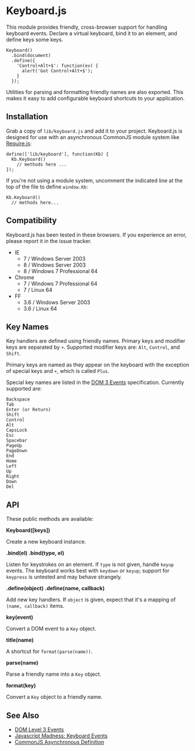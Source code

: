 # Keyboard.js #

This module provides friendly, cross-browser support for handling
keyboard events. Declare a virtual keyboard, bind it to an element,
and define keys some keys.

    Keyboard()
      .bind(document)
      .define({
        'Control+Alt+$': function(ev) {
          alert('Got Control+Alt+$');
        }
      });

Utilities for parsing and formatting friendly names are also
exported. This makes it easy to add configurable keyboard shortcuts to
your application.

## Installation ##

Grab a copy of `lib/keyboard.js` and add it to your project.
Keyboard.js is designed for use with an asynchronous CommonJS module
system like [Require.js][1]:

    define(['lib/keyboard'], function(Kb) {
      Kb.Keyboard()
        // methods here ...
    });

If you're not using a module system, uncomment the indicated line at
the top of the file to define `window.Kb`:

    Kb.Keyboard()
      // methods here...

## Compatibility ##

Keyboard.js has been tested in these browsers. If you experience an
error, please report it in the issue tracker.

+ IE
  - 7 / Windows Server 2003
  - 8 / Windows Server 2003
  - 8 / Windows 7 Professional 64
+ Chrome
  - 7 / Windows 7 Professional 64
  - 7 / Linux 64
+ FF
  - 3.6 / Windows Server 2003
  - 3.6 / Linux 64

## Key Names ##

Key handlers are defined using friendly names. Primary keys and
modifier keys are separated by `+`. Supported modifier keys are:
`Alt`, `Control`, and `Shift`.

Primary keys are named as they appear on the keyboard with the
exception of special keys and `+`, which is called `Plus`.

Special key names are listed in the [DOM 3 Events][2]
specification. Currently supported are:

    Backspace
    Tab
    Enter (or Return)
    Shift
    Control
    Alt
    CapsLock
    Esc
    Spacebar
    PageUp
    PageDown
    End
    Home
    Left
    Up
    Right
    Down
    Del

## API ##

These public methods are available:

**Keyboard([keys])**

Create a new keyboard instance.

**.bind(el)**
**.bind(type, el)**

Listen for keystrokes on an element. If `type` is not given, handle
`keyup` events. The keyboard works best with `keydown` or `keyup`;
support for `keypress` is untested and may behave strangely.

**.define(object)**
**.define(name, callback)**

Add new key handlers. If `object` is given, expect that it's a mapping
of `(name, callback)` items.

**key(event)**

Convert a DOM event to a `Key` object.

**title(name)**

A shortcut for `format(parse(name))`.

**parse(name)**

Parse a friendly name into a `Key` object.

**format(key)**

Convert a `Key` object to a friendly name.

## See Also ##

+ [DOM Level 3 Events][2]
+ [Javascript Madness: Keyboard Events][3]
+ [CommonJS Asynchronous Definition][4]

[1]: http://requirejs.org/
[2]: http://www.w3.org/TR/DOM-Level-3-Events/
[3]: http://unixpapa.com/js/key.html
[4]: http://wiki.commonjs.org/wiki/Modules/AsynchronousDefinition
